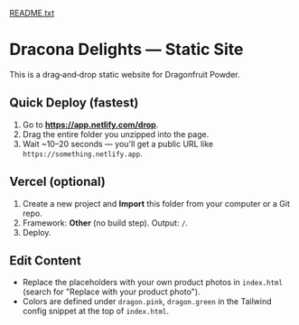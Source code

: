 [README.txt](https://github.com/user-attachments/files/21703242/README.txt)
# Dracona Delights — Static Site
This is a drag‑and‑drop static website for Dragonfruit Powder.

## Quick Deploy (fastest)
1) Go to **https://app.netlify.com/drop**.
2) Drag the entire folder you unzipped into the page.
3) Wait ~10–20 seconds — you'll get a public URL like `https://something.netlify.app`.

## Vercel (optional)
1) Create a new project and **Import** this folder from your computer or a Git repo.
2) Framework: **Other** (no build step). Output: `/`.
3) Deploy.

## Edit Content
- Replace the placeholders with your own product photos in `index.html` (search for "Replace with your product photo").
- Colors are defined under `dragon.pink`, `dragon.green` in the Tailwind config snippet at the top of `index.html`.
